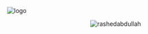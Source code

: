 <img src="https://i.ibb.co/yP8xryQ/logo.png" alt="logo" border="0">

<p align="center"><img align="center" src="https://github-readme-stats.vercel.app/api/top-langs?username=rashedabdullah&show_icons=true&locale=en&layout=compact" alt="rashedabdullah" /></p>
